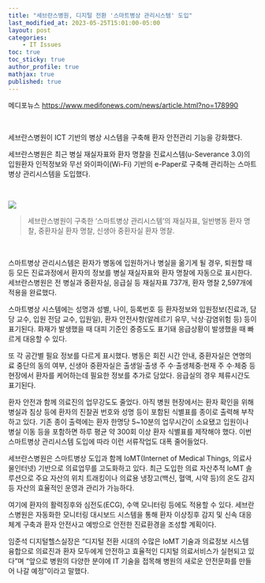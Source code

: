 ```yaml
---
title: "세브란스병원, 디지털 전환 '스마트병상 관리시스템' 도입"
last_modified_at: 2023-05-25T15:01:00-05:00
layout: post
categories:
    - IT Issues
toc: true
toc_sticky: true
author_profile: true
mathjax: true
published: true
---
```


메디포뉴스 <https://www.medifonews.com/news/article.html?no=178990>

<br>

세브란스병원이 ICT 기반의 병상 시스템을 구축해 환자 안전관리 기능을 강화했다.

세브란스병원은 최근 병실 재실자표와 환자 명찰을 진료시스템(u-Severance 3.0)의 입원환자 인적정보와 무선 와이파이(Wi-Fi) 기반의 e-Paper로 구축해 관리하는 스마트병상 관리시스템을 도입했다.

<br>

![](https://www.medifonews.com/data/photos/20230521/art_16848943653552_b4dce2.png)
> 세브란스병원이 구축한 ‘스마트병상 관리시스템’의 재실자표, 일반병동 환자 명찰, 중환자실 환자 명찰, 신생아 중환자실 환자 명찰.

<br>

스마트병상 관리시스템은 환자가 병동에 입원하거나 병실을 옮기게 될 경우, 퇴원할 때 등 모든 진료과정에서 환자의 정보를 병실 재실자표와 환자 명찰에 자동으로 표시한다. 세브란스병원은 전 병실과 중환자실, 응급실 등 재실자표 737개, 환자 명찰 2,597개에 적용을 완료했다.

스마트병상 시스템에는 성명과 성별, 나이, 등록번호 등 환자정보와 입원정보(진료과, 담당 교수, 입원 전담 교수, 입원일), 환자 안전사항(알레르기 유무, 낙상·감염위험 등) 등이 표기된다. 화재가 발생했을 때 대피 기준인 중증도도 표기돼 응급상황이 발생했을 때 빠르게 대응할 수 있다.

또 각 공간별 필요 정보를 다르게 표시했다. 병동은 회진 시간 안내, 중환자실은 연명의료 중단의 동의 여부, 신생아 중환자실은 출생일·출생 주 수·출생체중·현재 주 수·체중 등 현장에서 환자를 케어하는데 필요한 정보를 추가로 담았다. 응급실의 경우 체류시간도 표기된다.

환자 안전과 함께 의료진의 업무강도도 줄었다. 아직 병원 현장에서는 환자 확인을 위해 병실과 침상 등에 환자의 진찰권 번호와 성명 등이 포함된 식별표를 종이로 출력해 부착하고 있다. 기존 종이 출력에는 환자 한명당 5~10분의 업무시간이 소요됐고 입원이나 병실 이동 등을 포함하면 하루 평균 약 300회 이상 환자 식별표를 제작해야 했다. 이번 스마트병상 관리시스템 도입에 따라 이런 서류작업도 대폭 줄어들었다.

세브란스병원은 스마트병상 도입과 함께 IoMT(Internet of Medical Things, 의료사물인터넷) 기반으로 의료업무를 고도화하고 있다. 최근 도입한 의료 자산추적 IoMT 솔루션으로 주요 자산의 위치 트래킹이나 의료용 냉장고(백신, 혈액, 시약 등)의 온도 감지 등 자산의 효율적인 운영과 관리가 가능하다. 

여기에 환자의 활력징후와 심전도(ECG), 수액 모니터링 등에도 적용할 수 있다. 세브란스병원은 자동화한 모니터링 대시보드 시스템을 통해 환자 이상징후 감지 및 신속 대응 체계 구축과 환자 안전사고 예방으로 안전한 진료환경을 조성할 계획이다.

임준석 디지털헬스실장은 “디지털 전환 시대의 수많은 IoMT 기술과 의료정보 시스템 융합으로 의료진과 환자 모두에게 안전하고 효율적인 디지털 의료서비스가 실현되고 있다”며 “앞으로 병원의 다양한 분야에 IT 기술을 접목해 병원의 새로운 안전문화를 만들어 나갈 예정”이라고 말했다.
